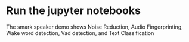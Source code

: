# Run the jupyter notebooks

The smark speaker demo shows Noise Reduction, Audio Fingerprinting, Wake word detection, Vad detection, and Text Classification
